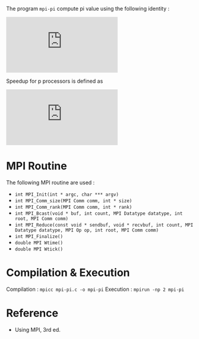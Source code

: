 The program `mpi-pi` compute pi value using the following identity :

![](https://latex.codecogs.com/gif.latex?%5Cint_0%5E1%5Cfrac%7B4%7D%7B1&plus;x%5E2%7D%5C%2C%5Cmathrm%7Bd%7Dx%20%3D%20%5Cpi)

Speedup for p processors is defined as 

![](https://latex.codecogs.com/gif.latex?%5Cfrac%7B%5Ctextrm%7Btime%20for%201%20process%7D%7D%7B%5Ctextrm%7Btime%20for%20%7D%20p%20%5Ctextrm%7B%20processes%7D%7D)

# MPI Routine

The following MPI routine are used :

* `int MPI_Init(int * argc, char *** argv)`
* `int MPI_Comm_size(MPI Comm comm, int * size)`
* `int MPI_Comm_rank(MPI Comm comm, int * rank)`
* `int MPI_Bcast(void * buf, int count, MPI Datatype datatype, int root, MPI Comm comm)`
* `int MPI_Reduce(const void * sendbuf, void * recvbuf, int count, MPI Datatype datatype, MPI Op op, int root, MPI Comm comm)`
* `int MPI_Finalize()`
* `double MPI Wtime()`
* `double MPI Wtick()`

# Compilation & Execution

Compilation :
`mpicc mpi-pi.c -o mpi-pi`
Execution :
`mpirun -np 2 mpi-pi`

# Reference 

* Using MPI, 3rd ed.
